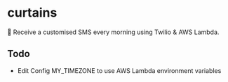 # curtains
🌅 Receive a customised SMS every morning using Twilio &amp; AWS Lambda.

## Todo
* Edit Config MY_TIMEZONE to use AWS Lambda environment variables
